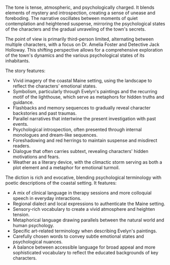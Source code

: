 
<tone>The tone is tense, atmospheric, and psychologically charged. It blends elements of mystery and introspection, creating a sense of unease and foreboding. The narrative oscillates between moments of quiet contemplation and heightened suspense, mirroring the psychological states of the characters and the gradual unraveling of the town's secrets.</tone>

<pov>The point of view is primarily third-person limited, alternating between multiple characters, with a focus on Dr. Amelia Foster and Detective Jack Holloway. This shifting perspective allows for a comprehensive exploration of the town's dynamics and the various psychological states of its inhabitants.</pov>

<litdev>The story features:
- Vivid imagery of the coastal Maine setting, using the landscape to reflect the characters' emotional states.
- Symbolism, particularly through Evelyn's paintings and the recurring motif of the lighthouse, which serve as metaphors for hidden truths and guidance.
- Flashbacks and memory sequences to gradually reveal character backstories and past traumas.
- Parallel narratives that intertwine the present investigation with past events.
- Psychological introspection, often presented through internal monologues and dream-like sequences.
- Foreshadowing and red herrings to maintain suspense and misdirect readers.
- Dialogue that often carries subtext, revealing characters' hidden motivations and fears.
- Weather as a literary device, with the climactic storm serving as both a plot element and a metaphor for emotional turmoil.</litdev>

<lexchoice>The diction is rich and evocative, blending psychological terminology with poetic descriptions of the coastal setting. It features:
- A mix of clinical language in therapy sessions and more colloquial speech in everyday interactions.
- Regional dialect and local expressions to authenticate the Maine setting.
- Sensory-rich vocabulary to create a vivid atmosphere and heighten tension.
- Metaphorical language drawing parallels between the natural world and human psychology.
- Specific art-related terminology when describing Evelyn's paintings.
- Carefully chosen words to convey subtle emotional states and psychological nuances.
- A balance between accessible language for broad appeal and more sophisticated vocabulary to reflect the educated backgrounds of key characters.</lexchoice>
